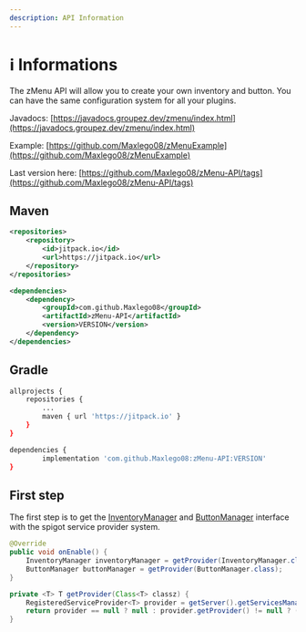 ```yaml
---
description: API Information
---
```


# ℹ️ Informations

The zMenu API will allow you to create your own inventory and button. You can have the same configuration system for all your plugins.

Javadocs: [https://javadocs.groupez.dev/zmenu/index.html](https://javadocs.groupez.dev/zmenu/index.html)

Example: [https://github.com/Maxlego08/zMenuExample](https://github.com/Maxlego08/zMenuExample)



Last version here: [https://github.com/Maxlego08/zMenu-API/tags](https://github.com/Maxlego08/zMenu-API/tags)

## Maven

```xml
<repositories>
	<repository>
		<id>jitpack.io</id>
		<url>https://jitpack.io</url>
	</repository>
</repositories>

<dependencies>
	<dependency>
		<groupId>com.github.Maxlego08</groupId>
		<artifactId>zMenu-API</artifactId>
		<version>VERSION</version>
	</dependency>
</dependencies>
```

## Gradle

```bash
allprojects {
	repositories {
		...
		maven { url 'https://jitpack.io' }
	}
}

dependencies {
		implementation 'com.github.Maxlego08:zMenu-API:VERSION'
}
```

## First step

The first step is to get the [InventoryManager](https://javadocs.groupez.dev/zmenu/fr/maxlego08/menu/api/InventoryManager.html) and [ButtonManager](https://javadocs.groupez.dev/zmenu/fr/maxlego08/menu/api/ButtonManager.html) interface with the spigot service provider system.

```java
@Override
public void onEnable() {
    InventoryManager inventoryManager = getProvider(InventoryManager.class);
    ButtonManager buttonManager = getProvider(ButtonManager.class);
}

private <T> T getProvider(Class<T> classz) {
    RegisteredServiceProvider<T> provider = getServer().getServicesManager().getRegistration(classz);
    return provider == null ? null : provider.getProvider() != null ? (T) provider.getProvider() : null;
}
```
